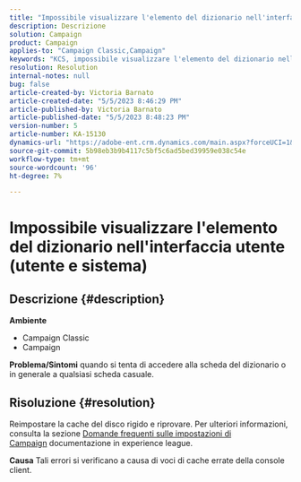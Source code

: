 ```yaml
---
title: "Impossibile visualizzare l'elemento del dizionario nell'interfaccia utente (utente e sistema)"
description: Descrizione
solution: Campaign
product: Campaign
applies-to: "Campaign Classic,Campaign"
keywords: "KCS, impossibile visualizzare l'elemento del dizionario nell'interfaccia utente"
resolution: Resolution
internal-notes: null
bug: false
article-created-by: Victoria Barnato
article-created-date: "5/5/2023 8:46:29 PM"
article-published-by: Victoria Barnato
article-published-date: "5/5/2023 8:48:23 PM"
version-number: 5
article-number: KA-15130
dynamics-url: "https://adobe-ent.crm.dynamics.com/main.aspx?forceUCI=1&pagetype=entityrecord&etn=knowledgearticle&id=b32b45e3-85eb-ed11-a7c6-6045bd0065f9"
source-git-commit: 5b98eb3b9b4117c5bf5c6ad5bed39959e038c54e
workflow-type: tm+mt
source-wordcount: '96'
ht-degree: 7%

---
```


# Impossibile visualizzare l&#39;elemento del dizionario nell&#39;interfaccia utente (utente e sistema)

## Descrizione {#description}

<b>Ambiente</b>
- Campaign Classic
- Campaign



<b>Problema/Sintomi</b>
quando si tenta di accedere alla scheda del dizionario o in generale a qualsiasi scheda casuale.


## Risoluzione {#resolution}






Reimpostare la cache del disco rigido e riprovare. Per ulteriori informazioni, consulta la sezione [Domande frequenti sulle impostazioni di Campaign](https://experienceleague.adobe.com/docs/campaign-classic/using/getting-started/starting-with-adobe-campaign/faq/faq-campaign-config.html?lang=en) documentazione in experience league.


<b>Causa</b>
Tali errori si verificano a causa di voci di cache errate della console client.
